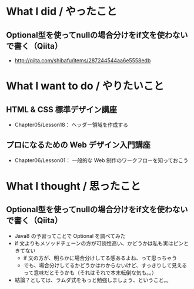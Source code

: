 # What I did / やったこと
## Optional型を使ってnullの場合分けをif文を使わないで書く（Qiita）
- http://qiita.com/shibafu/items/287244544aa6e5558edb

# What I want to do / やりたいこと
## HTML & CSS 標準デザイン講座
- Chapter05/Lesson18： ヘッダー領域を作成する

## プロになるための Web デザイン入門講座
- Chapter06/Lesson01： 一般的な Web 制作のワークフローを知っておこう

# What I thought / 思ったこと
## Optional型を使ってnullの場合分けをif文を使わないで書く（Qiita）
- Java8 の予習ってことで Optional を調べてみた
- if 文よりもメソッドチェーンの方が可読性高い、かどうかは私も実はピンときてない
    - if 文の方が、明らかに場合分けしてる感あるよね、って思っちゃう
    - でも、場合分けしてるかどうかはわからないけど、すっきりして見えるって意味だとそうかも（それはそれで本末転倒な気も。。）
- 結論？としては、ラムダ式をもっと勉強しましょう、ということ。。

